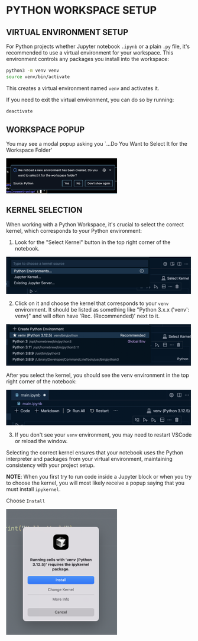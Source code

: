 # PYTHON WORKSPACE SETUP

## VIRTUAL ENVIRONMENT SETUP

For Python projects whether Jupyter notebook `.ipynb` or a plain `.py` file, it's recommended to use a virtual environment for your workspace. This environment controls any packages you install into the workspace:

```bash
python3 -m venv venv
source venv/bin/activate
```

This creates a virtual environment named `venv` and activates it.

If you need to exit the virtual environment, you can do so by running:

```bash
deactivate
```
## WORKSPACE POPUP

You may see a modal popup asking you `...Do You Want to Select It for the Workspace Folder'

<img src="./assets/python-workspace.png" alt='Workspace Folder' width="300">


## KERNEL SELECTION

When working with a Python Workspace, it's crucial to select the correct kernel, which corresponds to your Python environment:


1. Look for the "Select Kernel" button in the top right corner of the notebook.

<img src="./assets/python-environ.png" alt="Python Environment" width="500px height=300px">

2. Click on it and choose the kernel that corresponds to your `venv` environment. It should be listed as something like "Python 3.x.x ('venv': venv)" and will often have 'Rec. (Recommended)' next to it.

<img src="./assets/python-recommended.png" alt="Python Recommended" width="500px height=300px">

After you select the kernel, you should see the venv environment in the top right corner of the notebook:

<img src="./assets/python-chosen.png" alt="Python Chosen Kernel" width="500px height=300px">

3. If you don't see your `venv` environment, you may need to restart VSCode or reload the window.

Selecting the correct kernel ensures that your notebook uses the Python interpreter and packages from your virtual environment, maintaining consistency with your project setup.

**NOTE**: When you first try to run code inside a Jupyter block or when you try to choose the kernel, you will most likely receive a popup saying that you must install `ipykernel`.

Choose `Install`

   <img src="./assets/python-ipykernel.png" alt="Python Install Ipykernel" width="300px">
